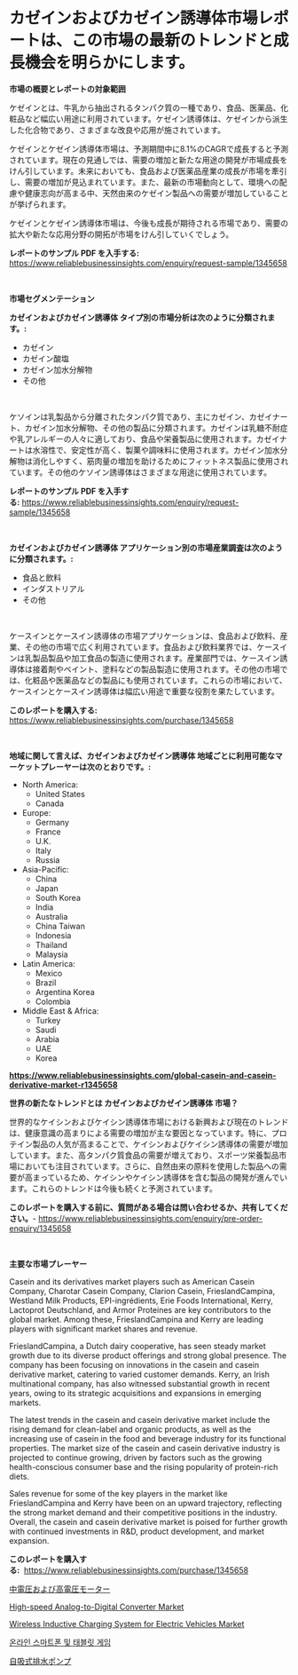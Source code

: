 <p><h1>カゼインおよびカゼイン誘導体市場レポートは、この市場の最新のトレンドと成長機会を明らかにします。</h1></p><p><strong>市場の概要とレポートの対象範囲</strong></p>
<p><p>ケゼインとは、牛乳から抽出されるタンパク質の一種であり、食品、医薬品、化粧品など幅広い用途に利用されています。ケゼイン誘導体は、ケゼインから派生した化合物であり、さまざまな改良や応用が施されています。</p><p>ケゼインとケゼイン誘導体市場は、予測期間中に8.1%のCAGRで成長すると予測されています。現在の見通しでは、需要の増加と新たな用途の開発が市場成長をけん引しています。未来においても、食品および医薬品産業の成長が市場を牽引し、需要の増加が見込まれています。また、最新の市場動向として、環境への配慮や健康志向が高まる中、天然由来のケゼイン製品への需要が増加していることが挙げられます。</p><p>ケゼインとケゼイン誘導体市場は、今後も成長が期待される市場であり、需要の拡大や新たな応用分野の開拓が市場をけん引していくでしょう。</p></p>
<p><strong>レポートのサンプル PDF を入手する:</strong> <a href="https://www.reliablebusinessinsights.com/enquiry/request-sample/1345658">https://www.reliablebusinessinsights.com/enquiry/request-sample/1345658</a></p>
<p>&nbsp;</p>
<p><strong>市場セグメンテーション</strong></p>
<p><strong>カゼインおよびカゼイン誘導体 タイプ別の市場分析は次のように分類されます。:</strong></p>
<p><ul><li>カゼイン</li><li>カゼイン酸塩</li><li>カゼイン加水分解物</li><li>その他</li></ul></p>
<p>&nbsp;</p>
<p><p>ケソインは乳製品から分離されたタンパク質であり、主にカゼイン、カゼイナート、カゼイン加水分解物、その他の製品に分類されます。カゼインは乳糖不耐症や乳アレルギーの人々に適しており、食品や栄養製品に使用されます。カゼイナートは水溶性で、安定性が高く、製菓や調味料に使用されます。カゼイン加水分解物は消化しやすく、筋肉量の増加を助けるためにフィットネス製品に使用されています。その他のケソイン誘導体はさまざまな用途に使用されています。</p></p>
<p><strong>レポートのサンプル PDF を入手する:</strong>&nbsp;<a href="https://www.reliablebusinessinsights.com/enquiry/request-sample/1345658">https://www.reliablebusinessinsights.com/enquiry/request-sample/1345658</a></p>
<p>&nbsp;</p>
<p><strong> カゼインおよびカゼイン誘導体 アプリケーション別の市場産業調査は次のように分類されます。:</strong></p>
<p><ul><li>食品と飲料</li><li>インダストリアル</li><li>その他</li></ul></p>
<p>&nbsp;</p>
<p><p>ケースインとケースイン誘導体の市場アプリケーションは、食品および飲料、産業、その他の市場で広く利用されています。食品および飲料業界では、ケースインは乳製品製品や加工食品の製造に使用されます。産業部門では、ケースイン誘導体は接着剤やペイント、塗料などの製品製造に使用されます。その他の市場では、化粧品や医薬品などの製品にも使用されています。これらの市場において、ケースインとケースイン誘導体は幅広い用途で重要な役割を果たしています。</p></p>
<p><strong>このレポートを購入する:</strong>&nbsp; <a href="https://www.reliablebusinessinsights.com/purchase/1345658">https://www.reliablebusinessinsights.com/purchase/1345658</a></p>
<p>&nbsp;</p>
<p><strong>地域に関して言えば、カゼインおよびカゼイン誘導体 地域ごとに利用可能なマーケットプレーヤーは次のとおりです。:</strong></p>
<p><ul>
    <li>
        North America:
        <ul>
            <li>United States</li>
            <li>Canada</li>
        </ul>
    </li>
    <li>
        Europe:
        <ul>
            <li>Germany</li>
            <li>France</li>
            <li>U.K.</li>
            <li>Italy</li>
            <li>Russia</li>
        </ul>
    </li>
    <li>
        Asia-Pacific:
        <ul>
            <li>China</li>
            <li>Japan</li>
            <li>South Korea</li>
            <li>India</li>
            <li>Australia</li>
            <li>China Taiwan</li>
            <li>Indonesia</li>
            <li>Thailand</li>
            <li>Malaysia</li>
        </ul>
    </li>
    <li>
        Latin America:
        <ul>
            <li>Mexico</li>
            <li>Brazil</li>
            <li>Argentina Korea</li>
            <li>Colombia</li>
        </ul>
    </li>
    <li>
        Middle East & Africa:
        <ul>
            <li>Turkey</li>
            <li>Saudi</li>
            <li>Arabia</li>
            <li>UAE</li>
            <li>Korea</li>
        </ul>
    </li>
    </ul></p>
<p><strong><a href="https://www.reliablebusinessinsights.com/global-casein-and-casein-derivative-market-r1345658">https://www.reliablebusinessinsights.com/global-casein-and-casein-derivative-market-r1345658</a></strong>&nbsp;</p>
<p><strong>世界の新たなトレンドとは カゼインおよびカゼイン誘導体 市場？</strong></p>
<p><p>世界的なケイシンおよびケイシン誘導体市場における新興および現在のトレンドは、健康意識の高まりによる需要の増加が主な要因となっています。特に、プロテイン製品の人気が高まることで、ケイシンおよびケイシン誘導体の需要が増加しています。また、高タンパク質食品の需要が増えており、スポーツ栄養製品市場においても注目されています。さらに、自然由来の原料を使用した製品への需要が高まっているため、ケイシンやケイシン誘導体を含む製品の開発が進んでいます。これらのトレンドは今後も続くと予測されています。</p></p>
<p><strong>このレポートを購入する前に、質問がある場合は問い合わせるか、共有してください。</strong>- <a href="https://www.reliablebusinessinsights.com/enquiry/pre-order-enquiry/1345658">https://www.reliablebusinessinsights.com/enquiry/pre-order-enquiry/1345658</a></p>
<p>&nbsp;</p>
<p><strong>主要な市場プレーヤー</strong></p>
<p><p>Casein and its derivatives market players such as American Casein Company, Charotar Casein Company, Clarion Casein, FrieslandCampina, Westland Milk Products, EPI-ingrédients, Erie Foods International, Kerry, Lactoprot Deutschland, and Armor Proteines are key contributors to the global market. Among these, FrieslandCampina and Kerry are leading players with significant market shares and revenue.</p><p>FrieslandCampina, a Dutch dairy cooperative, has seen steady market growth due to its diverse product offerings and strong global presence. The company has been focusing on innovations in the casein and casein derivative market, catering to varied customer demands. Kerry, an Irish multinational company, has also witnessed substantial growth in recent years, owing to its strategic acquisitions and expansions in emerging markets.</p><p>The latest trends in the casein and casein derivative market include the rising demand for clean-label and organic products, as well as the increasing use of casein in the food and beverage industry for its functional properties. The market size of the casein and casein derivative industry is projected to continue growing, driven by factors such as the growing health-conscious consumer base and the rising popularity of protein-rich diets.</p><p>Sales revenue for some of the key players in the market like FrieslandCampina and Kerry have been on an upward trajectory, reflecting the strong market demand and their competitive positions in the industry. Overall, the casein and casein derivative market is poised for further growth with continued investments in R&D, product development, and market expansion.</p></p>
<p><strong>このレポートを購入する:</strong>&nbsp;&nbsp;<a href="https://www.reliablebusinessinsights.com/purchase/1345658">https://www.reliablebusinessinsights.com/purchase/1345658</a></p>
<p><p><a href="https://github.com/KaydenJohns1964/Market-Research-Report-List-1/blob/main/881277794834.md">中電圧および高電圧モーター</a></p><p><a href="https://github.com/dimitrishawkinswaynenp91rgz/Market-Research-Report-List-2/blob/main/high-speed-analog-to-digital-converter-market.md">High-speed Analog-to-Digital Converter Market</a></p><p><a href="https://github.com/changoleonlaverguenzanoexiste/Market-Research-Report-List-3/blob/main/wireless-inductive-charging-system-for-electric-vehicles-market.md">Wireless Inductive Charging System for Electric Vehicles Market</a></p><p><a href="https://github.com/puputanisa684/Market-Research-Report-List-1/blob/main/422324286477.md">온라인 스마트폰 및 태블릿 게임</a></p><p><a href="https://github.com/marbadji/Market-Research-Report-List-1/blob/main/938304594833.md">自吸式排水ポンプ</a></p></p>